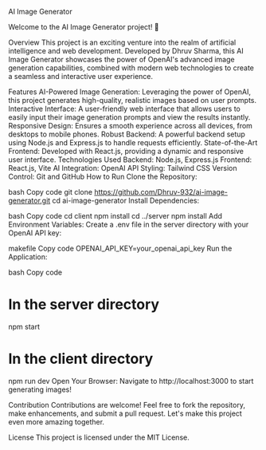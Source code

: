 
AI Image Generator

Welcome to the AI Image Generator project! 🚀

Overview
This project is an exciting venture into the realm of artificial intelligence and web development. Developed by Dhruv Sharma, this AI Image Generator showcases the power of OpenAI's advanced image generation capabilities, combined with modern web technologies to create a seamless and interactive user experience.

Features
AI-Powered Image Generation: Leveraging the power of OpenAI, this project generates high-quality, realistic images based on user prompts.
Interactive Interface: A user-friendly web interface that allows users to easily input their image generation prompts and view the results instantly.
Responsive Design: Ensures a smooth experience across all devices, from desktops to mobile phones.
Robust Backend: A powerful backend setup using Node.js and Express.js to handle requests efficiently.
State-of-the-Art Frontend: Developed with React.js, providing a dynamic and responsive user interface.
Technologies Used
Backend: Node.js, Express.js
Frontend: React.js, Vite
AI Integration: OpenAI API
Styling: Tailwind CSS
Version Control: Git and GitHub
How to Run
Clone the Repository:

bash
Copy code
git clone https://github.com/Dhruv-932/ai-image-generator.git
cd ai-image-generator
Install Dependencies:

bash
Copy code
cd client
npm install
cd ../server
npm install
Add Environment Variables:
Create a .env file in the server directory with your OpenAI API key:

makefile
Copy code
OPENAI_API_KEY=your_openai_api_key
Run the Application:

bash
Copy code
# In the server directory
npm start

# In the client directory
npm run dev
Open Your Browser:
Navigate to http://localhost:3000 to start generating images!

Contribution
Contributions are welcome! Feel free to fork the repository, make enhancements, and submit a pull request. Let's make this project even more amazing together.

License
This project is licensed under the MIT License.

